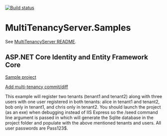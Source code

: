 [![Build status](https://ci.appveyor.com/api/projects/status/47phsuxevn2t87ik/branch/master?svg=true)](https://ci.appveyor.com/project/krispenner/multitenancyserver-samples/branch/master)
# MultiTenancyServer.Samples

See [MultiTenancyServer README](https://github.com/MultiTenancyServer/MultiTenancyServer).

## ASP.NET Core Identity and Entity Framework Core
[Sample project](https://github.com/MultiTenancyServer/MultiTenancyServer.Samples/tree/master/src/AspNetIdentityAndEFCore)

[Add multi-tenancy commit/diff](https://github.com/MultiTenancyServer/MultiTenancyServer.Samples/commit/0dabd345473d64a58b5ccf72cd8de6766d0b7969#diff-5402c86148335f8194c6a85d5fffe6dd)

This example will register two tenants (tenant1 and tenant2) along with three users with one user registered in both tenants: alice in tenant1 and tenant2, bob only in tenant1, and chris only in tenant2. You should launch the project (as an exe) when debugging instead of IIS Express so the /seed command line argument is passed in which will generate the Sqlite database in the project folder and populate with the above mentioned tenants and users. All user passwords are Pass123$.
